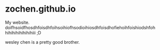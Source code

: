 # zochen.github.io
My website.
doifhsoidfhosdhfoisdhfoihsoihiofhsodioihiosdhfoisdhofiehoihfoishiodshfoh
hihihihihihihihiii
;D

wesley chen is a pretty good brother.
